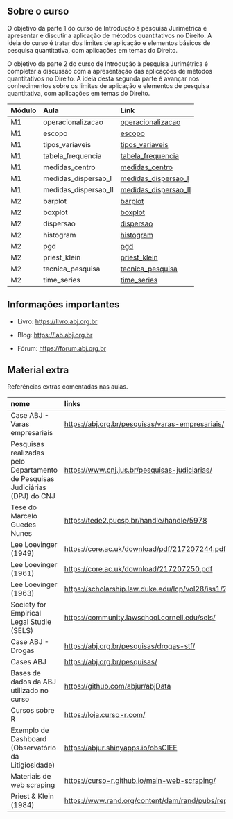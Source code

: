 
## Sobre o curso

O objetivo da parte 1 do curso de Introdução à pesquisa Jurimétrica é
apresentar e discutir a aplicação de métodos quantitativos no Direito. A
ideia do curso é tratar dos limites de aplicação e elementos básicos de
pesquisa quantitativa, com aplicações em temas do Direito.

O objetivo da parte 2 do curso de Introdução à pesquisa Jurimétrica é
completar a discussão com a apresentação das aplicações de métodos
quantitativos no Direito. A ideia desta segunda parte é avançar nos
conhecimentos sobre os limites de aplicação e elementos de pesquisa
quantitativa, com aplicações em temas do Direito.

| Módulo | Aula                 | Link                                                                                                           |
|:-------|:---------------------|:---------------------------------------------------------------------------------------------------------------|
| M1     | operacionalizacao    | [operacionalizacao](https://abjur.github.io/curso_intro_jurimetria/m1/slides/a01_operacionalizacao.html)       |
| M1     | escopo               | [escopo](https://abjur.github.io/curso_intro_jurimetria/m1/slides/a02_escopo.html)                             |
| M1     | tipos_variaveis      | [tipos_variaveis](https://abjur.github.io/curso_intro_jurimetria/m1/slides/a03_tipos_variaveis.html)           |
| M1     | tabela_frequencia    | [tabela_frequencia](https://abjur.github.io/curso_intro_jurimetria/m1/slides/a04_tabela_frequencia.html)       |
| M1     | medidas_centro       | [medidas_centro](https://abjur.github.io/curso_intro_jurimetria/m1/slides/a05_medidas_centro.html)             |
| M1     | medidas_dispersao_I  | [medidas_dispersao_I](https://abjur.github.io/curso_intro_jurimetria/m1/slides/a06_medidas_dispersao_I.html)   |
| M1     | medidas_dispersao_II | [medidas_dispersao_II](https://abjur.github.io/curso_intro_jurimetria/m1/slides/a07_medidas_dispersao_II.html) |
| M2     | barplot              | [barplot](https://abjur.github.io/curso_intro_jurimetria/m2/slides/a_barplot.html)                             |
| M2     | boxplot              | [boxplot](https://abjur.github.io/curso_intro_jurimetria/m2/slides/a_boxplot.html)                             |
| M2     | dispersao            | [dispersao](https://abjur.github.io/curso_intro_jurimetria/m2/slides/a_dispersao.html)                         |
| M2     | histogram            | [histogram](https://abjur.github.io/curso_intro_jurimetria/m2/slides/a_histogram.html)                         |
| M2     | pgd                  | [pgd](https://abjur.github.io/curso_intro_jurimetria/m2/slides/a_pgd.html)                                     |
| M2     | priest_klein         | [priest_klein](https://abjur.github.io/curso_intro_jurimetria/m2/slides/a_priest_klein.html)                   |
| M2     | tecnica_pesquisa     | [tecnica_pesquisa](https://abjur.github.io/curso_intro_jurimetria/m2/slides/a_tecnica_pesquisa.html)           |
| M2     | time_series          | [time_series](https://abjur.github.io/curso_intro_jurimetria/m2/slides/a_time_series.html)                     |

## Informações importantes

- Livro: <https://livro.abj.org.br>

- Blog: <https://lab.abj.org.br>

- Fórum: <https://forum.abj.org.br>

## Material extra

Referências extras comentadas nas aulas.

| nome                                                                         | links                                                               |
|:-----------------------------------------------------------------------------|:--------------------------------------------------------------------|
| Case ABJ - Varas empresariais                                                | <https://abj.org.br/pesquisas/varas-empresariais/>                  |
| Pesquisas realizadas pelo Departamento de Pesquisas Judiciárias (DPJ) do CNJ | <https://www.cnj.jus.br/pesquisas-judiciarias/>                     |
| Tese do Marcelo Guedes Nunes                                                 | <https://tede2.pucsp.br/handle/handle/5978>                         |
| Lee Loevinger (1949)                                                         | <https://core.ac.uk/download/pdf/217207244.pdf>                     |
| Lee Loevinger (1961)                                                         | <https://core.ac.uk/download/217207250.pdf>                         |
| Lee Loevinger (1963)                                                         | <https://scholarship.law.duke.edu/lcp/vol28/iss1/2/>                |
| Society for Empirical Legal Studie (SELS)                                    | <https://community.lawschool.cornell.edu/sels/>                     |
| Case ABJ - Drogas                                                            | <https://abj.org.br/pesquisas/drogas-stf/>                          |
| Cases ABJ                                                                    | <https://abj.org.br/pesquisas/>                                     |
| Bases de dados da ABJ utilizado no curso                                     | <https://github.com/abjur/abjData>                                  |
| Cursos sobre R                                                               | <https://loja.curso-r.com/>                                         |
| Exemplo de Dashboard (Observatório da Litigiosidade)                         | <https://abjur.shinyapps.io/obsCIEE>                                |
| Materiais de web scraping                                                    | <https://curso-r.github.io/main-web-scraping/>                      |
| Priest & Klein (1984)                                                        | <https://www.rand.org/content/dam/rand/pubs/reports/2006/R3032.pdf> |
